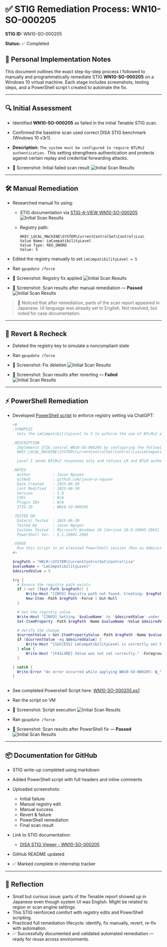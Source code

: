 # ✅ STIG Remediation Process: WN10-SO-000205


**STIG ID:** WN10-SO-000205

**Status:** ✅ Completed

## 🧾 Personal Implementation Notes

This document outlines the exact step-by-step process I followed to manually and programmatically remediate STIG **WN10-SO-000205** on a Windows 10 virtual machine. Each stage includes screenshots, testing steps, and a PowerShell script I created to automate the fix.

---

## 🔍 Initial Assessment

* Identified **WN10-SO-000205** as failed in the initial Tenable STIG scan.

* Confirmed the baseline scan used correct DISA STIG benchmark (Windows 10 v3r1).

* **Description:**
  `The system must be configured to require NTLMv2 authentication.`
  This setting strengthens authentication and protects against certain replay and credential forwarding attacks.

* 📸 Screenshot: Initial failed scan result
![Initial Scan Results](screenshots/1_Initial_Scan_Results.png)

---

## 🛠 Manual Remediation

* Researched manual fix using:

  * STIG documentation via [STIG-A-VIEW WN10-SO-000205](https://stigaview.com/products/win10/v3r1/WN10-SO-000205/)
![Initial Scan Results](screenshots/2_Stig-a-view.png)
  
  * Registry path:

    ```
    HKEY_LOCAL_MACHINE\SYSTEM\CurrentControlSet\Control\Lsa\
    Value Name: LmCompatibilityLevel
    Value Type: REG_DWORD
    Value: 5
    ```
* Edited the registry manually to set `LmCompatibilityLevel = 5`
* Ran `gpupdate /force`
* 📸 Screenshot: Registry fix applied
![Initial Scan Results](screenshots/3_Manual_Registry_Fix_applied.png)

* 📸 Screenshot: Scan results after manual remediation — **Passed**
![Initial Scan Results](screenshots/4_Manual_fix_scan_results.png)

> 📝 Noticed that after remediation, parts of the scan report appeared in Japanese. UI language was already set to English. Not resolved, but noted for case documentation.

---

## 🔁 Revert & Recheck

* Deleted the registry key to simulate a noncompliant state
* Ran `gpupdate /force`
* 📸 Screenshot: Fix deletion
![Initial Scan Results](screenshots/5_Revert_Manual_Fix.png)

* 📸 Screenshot: Scan results after reverting — **Failed**
![Initial Scan Results](screenshots/6_Reverted_Manual_Fix_scan_results.png)
---

## ⚡ PowerShell Remediation

* Developed [PowerShell script](WN10-SO-000205.ps1) to enforce registry setting via ChatGPT:

  ```powershell
  <#
  .SYNOPSIS
    Sets the LmCompatibilityLevel to 5 to enforce the use of NTLMv2 authentication.

  .DESCRIPTION
    Implements STIG control WN10-SO-000205 by configuring the following registry key:
    HKEY_LOCAL_MACHINE\SYSTEM\CurrentControlSet\Control\Lsa\LmCompatibilityLevel = 5

    Level 5 sends NTLMv2 responses only and refuses LM and NTLM authentication, which increases security.

  .NOTES
    Author          : Jason Nguyen
    GitHub          : github.com/jason-p-nguyen
    Date Created    : 2025-06-30
    Last Modified   : 2025-06-30
    Version         : 1.0
    CVEs            : N/A
    Plugin IDs      : N/A
    STIG-ID         : WN10-SO-000205

  .TESTED ON
    Date(s) Tested  : 2025-06-30
    Tested By       : Jason Nguyen
    Systems Tested  : Microsoft Windows 10 [Version 10.0.19045.2965]
    PowerShell Ver. : 5.1.19041.2965

  .USAGE
    Run this script in an elevated PowerShell session (Run as Administrator)
  #>

  $regPath = "HKLM:\SYSTEM\CurrentControlSet\Control\Lsa"
  $valueName = "LmCompatibilityLevel"
  $desiredValue = 5

  try {
    # Ensure the registry path exists
    if (-not (Test-Path $regPath)) {
        Write-Host "[INFO] Registry path not found. Creating: $regPath"
        New-Item -Path $regPath -Force | Out-Null
    }

    # Set the registry value
    Write-Host "[INFO] Setting '$valueName' to '$desiredValue' under $regPath..."
    Set-ItemProperty -Path $regPath -Name $valueName -Value $desiredValue -Type DWord

    # Verify the change
    $currentValue = Get-ItemPropertyValue -Path $regPath -Name $valueName -ErrorAction Stop
    if ($currentValue -eq $desiredValue) {
        Write-Host "[SUCCESS] LmCompatibilityLevel is correctly set to 5 (NTLMv2 only)." -ForegroundColor Green
    } else {
        Write-Host "[FAILURE] Value was not set correctly." -ForegroundColor Red
    }

  } catch {
    Write-Error "An error occurred while applying WN10-SO-000205: $_"
  }
 
  ```
  
* See completed Powershell Script here: [WN10-SO-000205.ps1](WN10-SO-000205.ps1)

* Ran the script on VM

* 📸 Screenshot: Script execution
![Initial Scan Results](screenshots/7_Powershell_script_execution.png)

* Ran `gpupdate /force`

* 📸 Screenshot: Scan results after PowerShell fix — **Passed**
![Initial Scan Results](screenshots/8_Powershell_fix_scan_results.png)
---

## 📦 Documentation for GitHub

* STIG write-up completed using markdown
* Added PowerShell script with full headers and inline comments
* Uploaded screenshots:

  * Initial failure
  * Manual registry edit
  * Manual success
  * Revert & failure
  * PowerShell remediation
  * Final scan result
* Link to STIG documentation:

  * [DISA STIG Viewer - WN10-SO-000205](https://stigaview.com/products/win10/v3r1/WN10-SO-000205/)
* GitHub README updated
* ✅ Marked complete in internship tracker

---

## 🧠 Reflection

* Small but curious issue: parts of the Tenable report showed up in Japanese even though system UI was English. Might be related to region or scan engine settings.
* This STIG reinforced comfort with registry edits and PowerShell scripting.
* Practiced full remediation lifecycle: identify, fix manually, revert, re-fix with automation.
* ✅ Successfully documented and validated automated remediation — ready for reuse across environments.
